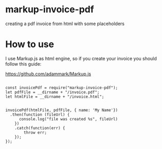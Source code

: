 # markup-invoice-pdf
creating a pdf invoice from html with some placeholders

# How to use

I use Markup.js as html engine, so if you create your invoice you should follow this guide:

https://github.com/adammark/Markup.js

```

const invoicePdf = require("markup-invoice-pdf");
let pdfFile = __dirname + "/invoice.pdf";
let htmlFile = __dirname + "/invoice.html";
	

invoicePdf(htmlFile, pdfFile, { name: 'My Name'})
  .then(function (fileUrl) {
	  console.log("file was created %s", fileUrl)
	})
	.catch(function(err) {
		throw err;
	});
});
	
```